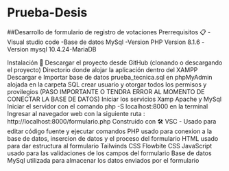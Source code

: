 # Prueba-Desis
##Desarrollo de formulario de registro de votaciones
Prerrequisitos 📋
-Visual studio code -Base de datos MySql -Version PHP Version 8.1.6 -Version mysql 10.4.24-MariaDB

Instalación 🔧
Descargar el proyecto desde GitHub (clonando o descargando el proyecto)
Directorio donde alojar la aplicación dentro del XAMPP
Descargar e Importar base de datos prueba_tecnica.sql en phpMyAdmin alojada en la carpeta SQL
crear usuario y otorgar todos los permisos y provilegios (PASO IMPORTANTE O TENDRA ERROR AL MOMENTO DE CONECTAR LA BASE DE DATOS)
Iniciar los servicios Xamp Apache y MySql
Iniciar el servidor con el comando php -S localhost:8000 en la terminal
Ingresar al navegador web con la siguiente ruta : http://localhost:8000/formulario.php
Construido con 🛠️
VSC - Usado para editar código fuente y ejecutar comandos
PHP usado para conexion a la base de datos, insercion de datos y el proceso del formulario
HTML usado para dar estructura al formulario
Tailwinds CSS
Flowbite CSS
JavaScript usado para las validaciones de los campos del formulario
Base de datos MySql utilizada para almacenar los datos enviados por el formulario
